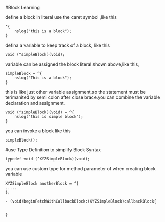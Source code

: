 #Block Learning

define a block in literal use the caret symbol ,like this


	^{
		nslog("this is a block");
	}
	
	
defina a variable to keep track of a block, like this


	
	void (^simpleBlock)(void);
	
variable can be assigned the block literal shown above,like this,

	
	simpleBlock = ^{
		nslog("This is a block");
	}
	
this is like just other variable assignment,so the statement must be terimanited by semi colon after close brace.you can combine the variable declaration and assignment.
	
	void (^simpleBlock)(void) = ^{
		nslog("this is simple block");
	}

you can invoke a block like this

	simpleBlock();
	

#use Type Definition to simplify Block Syntax


	typedef void (^XYZSimpleBlock)(void);
	
you can use custom type for method parameter of when creating block variable
	
	XYZSimpleBlock anotherBlock = ^{
	.....
	};
	
	- (void)beginFetchWithCallbackBlock:(XYZSimpleBlock)callbackBlock{
	
	
	}
